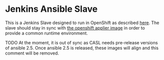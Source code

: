 # Jenkins Ansible Slave

This is a Jenkins Slave designed to run in OpenShift as described [here](https://docs.openshift.com/container-platform/3.7/using_images/other_images/jenkins.html#using-the-jenkins-kubernetes-plug-in-to-run-jobs). The slave should stay in sync with [the openshift applier image](https://github.com/redhat-cop/casl-ansible/tree/master/images/openshift-applier) in order to provide a common runtime environment.

TODO At the moment, it is out of sync as CASL needs pre-release versions of ansible 2.5. Once ansible 2.5 is released, these images will align and this comment will be removed.